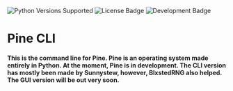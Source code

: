 ![Python Versions Supported](https://img.shields.io/badge/Supports-Python_2_and_higher-purple?logo=python&logoColor=white) ![License Badge](https://img.shields.io/badge/License-GPL_3.0-blue?logo=bookstack&logoColor=white) ![Development Badge](https://img.shields.io/badge/Currently_in_development-red?logo=visualstudiocode&logoColor=white)

# Pine CLI
#### This is the command line for Pine. Pine is an operating system made entirely in Python. At the moment, Pine is in development. The CLI version has mostly been made by Sunnystew, however, BlxstedRNG also helped. The GUI version will be out very soon.
